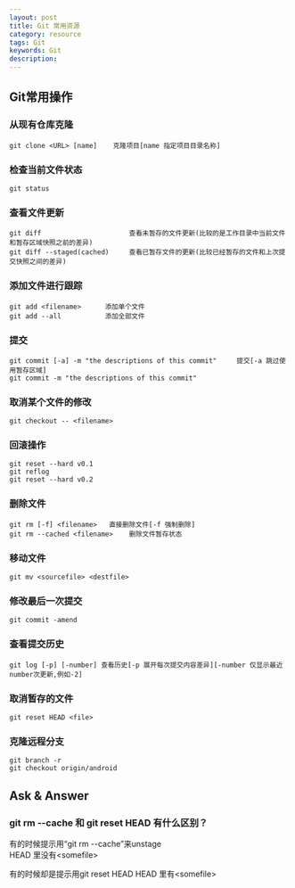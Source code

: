 ```yaml
---
layout: post
title: Git 常用资源
category: resource
tags: Git
keywords: Git
description: 
---
```



## Git常用操作

### 从现有仓库克隆
	git clone <URL> [name]    克隆项目[name 指定项目目录名称]

### 检查当前文件状态
    git status

### 查看文件更新
    git diff                      查看未暂存的文件更新(比较的是工作目录中当前文件和暂存区域快照之前的差异)
    git diff --staged(cached)     查看已暂存文件的更新(比较已经暂存的文件和上次提交快照之间的差异)

### 添加文件进行跟踪
    git add <filename>      添加单个文件
    git add --all           添加全部文件

### 提交
    git commit [-a] -m "the descriptions of this commit"     提交[-a 跳过使用暂存区域]
    git commit -m "the descriptions of this commit"

### 取消某个文件的修改
    git checkout -- <filename>

### 回滚操作
    git reset --hard v0.1
    git reflog
    git reset --hard v0.2

### 删除文件
    git rm [-f] <filename>   直接删除文件[-f 强制删除]
    git rm --cached <filename>    删除文件暂存状态

### 移动文件
    git mv <sourcefile> <destfile>

### 修改最后一次提交
    git commit -amend

### 查看提交历史
    git log [-p] [-number] 查看历史[-p 展开每次提交内容差异][-number 仅显示最近number次更新,例如-2]

### 取消暂存的文件
    git reset HEAD <file> 

### 克隆远程分支
    git branch -r
    git checkout origin/android
    


## Ask & Answer
### git rm --cache 和 git reset HEAD 有什么区别？
有的时候提示用“git rm --cache”来unstage   
HEAD 里没有<somefile\>

有的时候却是提示用git reset HEAD
HEAD 里有<somefile\> 